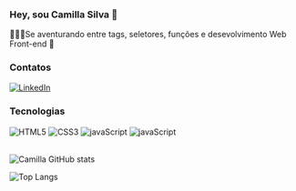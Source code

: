 ### Hey, sou Camilla Silva 👋

👩🏻‍💻Se aventurando entre tags, seletores, funções e desevolvimento Web Front-end 🥰

### Contatos

[![LinkedIn](https://img.shields.io/badge/LinkedIn-0077B5?style=for-the-badge&logo=linkedin&logoColor=white)](www.linkedin.com/in/camilla-silva-dev)
<!---[![E-mail](https://img.shields.io/badge/Gmail-D14836?style=for-the-badge&logo=gmail&logoColor=white)](camilla.msilva@upe.br) -->

### Tecnologias

<div style="display: inline_block">
  <img src="https://img.shields.io/badge/HTML5-E34F26?style=for-the-badge&logo=html5&logoColor=white" alt="HTML5" align="center"/>
  <img src="https://img.shields.io/badge/CSS3-1572B6?style=for-the-badge&logo=css3&logoColor=white" alt="CSS3" align="center"/>
  <img src="https://img.shields.io/badge/JavaScript-F7DF1E?style=for-the-badge&logo=javascript&logoColor=black" alt="javaScript" align="center"/>
    <img src="https://img.shields.io/badge/GIT-E44C30?style=for-the-badge&logo=git&logoColor=white" alt="javaScript" align="center"/>
  <br/><br/>
</div>

![Camilla GitHub stats](https://github-readme-stats.vercel.app/api?username=camillasilva21&show_icons=true&theme=dracula&locale=pt-br)

![Top Langs](https://github-readme-stats.vercel.app/api/top-langs/?username=camillasilva21&hide_progress=false&locale=pt-br)
